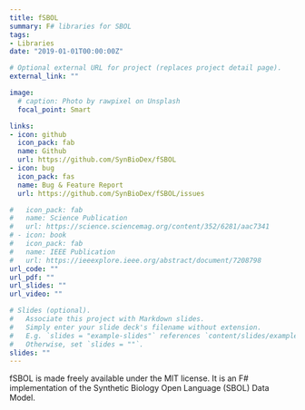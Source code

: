 ```yaml
---
title: fSBOL
summary: F# libraries for SBOL
tags:
- Libraries
date: "2019-01-01T00:00:00Z"

# Optional external URL for project (replaces project detail page).
external_link: ""

image:
  # caption: Photo by rawpixel on Unsplash
  focal_point: Smart

links:
- icon: github
  icon_pack: fab
  name: Github
  url: https://github.com/SynBioDex/fSBOL
- icon: bug
  icon_pack: fas
  name: Bug & Feature Report
  url: https://github.com/SynBioDex/fSBOL/issues

#   icon_pack: fab
#   name: Science Publication
#   url: https://science.sciencemag.org/content/352/6281/aac7341
# - icon: book
#   icon_pack: fab
#   name: IEEE Publication
#   url: https://ieeexplore.ieee.org/abstract/document/7208798
url_code: ""
url_pdf: ""
url_slides: ""
url_video: ""

# Slides (optional).
#   Associate this project with Markdown slides.
#   Simply enter your slide deck's filename without extension.
#   E.g. `slides = "example-slides"` references `content/slides/example-slides.md`.
#   Otherwise, set `slides = ""`.
slides: ""
---
```


fSBOL is made freely available under the MIT license. It is an F# implementation of the Synthetic Biology Open Language (SBOL) Data Model.

